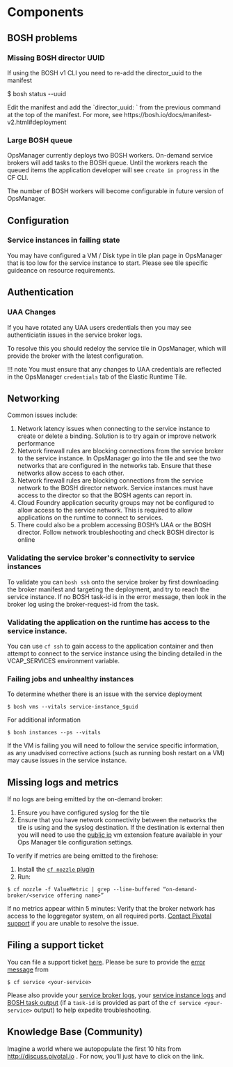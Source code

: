 # Components

## BOSH problems
### Missing BOSH director UUID
If using the BOSH v1 CLI you need to re-add the director_uuid to the manifest
<p class='terminal'>$ bosh status --uuid</p>
Edit the manifest and add the `director_uuid: ` from the previous command at the top of the manifest. For more, see https://bosh.io/docs/manifest-v2.html#deployment 

### Large BOSH queue

OpsManager currently deploys two BOSH workers. On-demand service brokers will add tasks to the BOSH queue. Until the workers reach the queued items the application developer will see `create in progress` in the CF CLI. 

The number of BOSH workers will become configurable in future version of OpsManager.

## Configuration

### Service instances in failing state

You may have configured a VM / Disk type in tile plan page in OpsManager that is too low for the service instance to start. Please see tile specific guideance on resource requirements.

## Authentication

### UAA Changes

If you have rotated any UAA users credentials then you may see authenticiatin issues in the service broker logs. 

To resolve this you should redeloy the service tile in OpsManager, which will provide the broker with the latest configuration.

!!! note
	You must ensure that any changes to UAA credentials are reflected in the OpsManager `credentials` tab of the Elastic Runtime Tile.

## Networking

Common issues include:

1. Network latency issues when connecting to the service instance to create or delete a binding. Solution is to try again or improve network performance
1. Network firewall rules are blocking connections from the service broker to the service instance. In OpsManager go into the tile and see the two networks that are configured in the networks tab. Ensure that these networks allow access to each other.
1. Network firewall rules are blocking connections from the service network to the BOSH director network. Service instances must have access to the director so that the BOSH agents can report in.
1. Cloud Foundry application security groups may not be configured to allow access to the service network. This is required to allow applications on the runtime to connect to services.
1. There could also be a problem accessing BOSH’s UAA or the BOSH director. Follow network troubleshooting and check BOSH director is online

### Validating the service broker's connectivity to service instances

To validate you can `bosh ssh` onto the service broker by first downloading the broker manifest and targeting the deployment, and try to reach the service instance. If no BOSH task-id is in the error message, then look in the broker log using the broker-request-id from the task.

### Validating the application on the runtime has access to the service instance.

You can use `cf ssh` to gain access to the application container and then attempt to connect to the service instance using the binding detailed in the VCAP_SERVICES environment variable.


### Failing jobs and unhealthy instances
To determine whether there is an issue with the service deployment

```
$ bosh vms --vitals service-instance_$guid
```

For additional information 
```
$ bosh instances --ps --vitals
```

If the VM is failing you will need to follow the service specific information, as any unadvised corrective actions (such as running bosh restart on a VM) may cause issues in the service instance.

## Missing logs and metrics


If no logs are being emitted by the on-demand broker:

1. Ensure you have configured syslog for the tile
1. Ensure that you have network connectivity between the networks the tile is using and the syslog destination. If the destination is external then you will need to use the [public ip](https://docs.pivotal.io/svc-sdk/odb/0-14/tile.html#public-ip) vm extension feature available in your Ops Manager tile configuration settings.


To verify if metrics are being emitted to the firehose:

1. Install the [`cf nozzle` plugin](https://github.com/cloudfoundry/firehose-plugin)
1. Run: 
```
$ cf nozzle -f ValueMetric | grep --line-buffered “on-demand-broker/<service offering name>” 
```

If no metrics appear within 5 minutes:
Verify that the broker network has access to the loggregator system, on all required ports. [Contact Pivotal support](#filing-a-support-ticket) if you are unable to resolve the issue. 


## Filing a support ticket

You can file a support ticket [here](https://support.pivotal.io/). Please be sure to provide the [error message](techniques/#parsing-a-cf-error-message) from 
```
$ cf service <your-service>
```
Please also provide your [service broker logs](techniques/#accessing-broker-logs-and-vms), your [service instance logs](techniques/#accessing-service-instance-logs-and-vms) and [BOSH task output](techniques/#parsing-a-cf-error-message) (if a `task-id` is provided as part of the `cf service <your-service>` output) to help expedite troubleshooting.

## Knowledge Base (Community)

Imagine a world where we autopopulate the first 10 hits from http://discuss.pivotal.io . For now, you'll just have to click on the link.